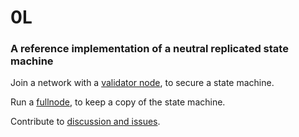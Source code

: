 # 0L
### A reference implementation of a neutral replicated state machine

Join a network with a [validator node](https://github.com/OLSF/diem/wiki/Onboarding-process-for-validators), to secure a state machine.

Run a [fullnode](https://github.com/OLSF/diem/wiki/Mining-VDF-Proofs), to keep a copy of the state machine.

Contribute to [discussion and issues](https://github.com/OLSF/diem/issues).